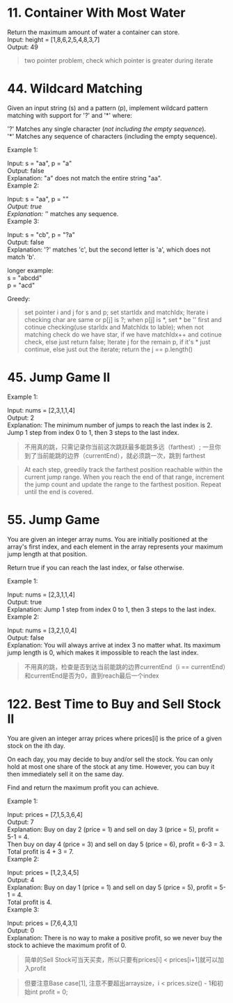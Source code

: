 # 11. Container With Most Water
Return the maximum amount of water a container can store.   
Input: height = [1,8,6,2,5,4,8,3,7]   
Output: 49   

>two pointer problem, check which pointer is greater during iterate

# 44. Wildcard Matching
Given an input string (s) and a pattern (p), implement wildcard pattern matching with support for '?' and '*' where:

'?' Matches any single character (*not including the empty sequence*).  
'*' Matches any sequence of characters (including the empty sequence).  

Example 1:

Input: s = "aa", p = "a"  
Output: false  
Explanation: "a" does not match the entire string "aa".  
Example 2:  

Input: s = "aa", p = "*"  
Output: true  
Explanation: '*' matches any sequence.  
Example 3:  

Input: s = "cb", p = "?a"  
Output: false  
Explanation: '?' matches 'c', but the second letter is 'a', which does not match 'b'.  

longer example:  
s = "abcdd"  
p = "a*c*d"  

Greedy:  
>set pointer i and j for s and p; set startIdx and matchIdx; Iterate i checking char are same or p[j] is ?; when p[j] is *, set * be '' first and cotinue checking(use starIdx and MatchIdx to lable); when not matching check do we have star, if we have matchIdx++ and cotinue check, else just return false; Iterate j for the remain p, if it's * just continue, else just out the iterate; return the j == p.length()

# 45. Jump Game II

Example 1:

Input: nums = [2,3,1,1,4]  
Output: 2  
Explanation: The minimum number of jumps to reach the last index is 2. Jump 1 step from index 0 to 1, then 3 steps to the last index.

>不用真的跳，只需记录你当前这次跳跃最多能跳多远（farthest）; 一旦你到了当前能跳的边界（currentEnd），就必须跳一次，跳到 farthest

>At each step, greedily track the farthest position reachable within the current jump range. When you reach the end of that range, increment the jump count and update the range to the farthest position. Repeat until the end is covered.

# 55. Jump Game

You are given an integer array nums. You are initially positioned at the array's first index, and each element in the array represents your maximum jump length at that position.

Return true if you can reach the last index, or false otherwise.

Example 1:

Input: nums = [2,3,1,1,4]  
Output: true  
Explanation: Jump 1 step from index 0 to 1, then 3 steps to the last index.  
Example 2:  

Input: nums = [3,2,1,0,4]  
Output: false  
Explanation: You will always arrive at index 3 no matter what. Its maximum jump length is 0, which makes it impossible to reach the last index.

>不用真的跳，检查是否到达当前能跳的边界currentEnd（i == currentEnd）和currentEnd是否为0，直到reach最后一个index

# 122. Best Time to Buy and Sell Stock II

You are given an integer array prices where prices[i] is the price of a given stock on the ith day.

On each day, you may decide to buy and/or sell the stock. You can only hold at most one share of the stock at any time. However, you can buy it then immediately sell it on the same day.

Find and return the maximum profit you can achieve.

Example 1:

Input: prices = [7,1,5,3,6,4]  
Output: 7  
Explanation: Buy on day 2 (price = 1) and sell on day 3 (price = 5), profit = 5-1 = 4.  
Then buy on day 4 (price = 3) and sell on day 5 (price = 6), profit = 6-3 = 3.  
Total profit is 4 + 3 = 7.  
Example 2:  

Input: prices = [1,2,3,4,5]  
Output: 4  
Explanation: Buy on day 1 (price = 1) and sell on day 5 (price = 5), profit = 5-1 = 4.  
Total profit is 4.  
Example 3:  

Input: prices = [7,6,4,3,1]  
Output: 0  
Explanation: There is no way to make a positive profit, so we never buy the stock to achieve the maximum profit of 0.  

>简单的Sell Stock可当天买卖，所以只要有prices[i] < prices[i+1]就可以加入profit

>但要注意Base case[1], 注意不要超出arraysize，i < prices.size() - 1和初始int profit = 0;
